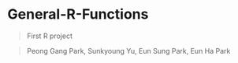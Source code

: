 # General-R-Functions

> First R project

> Peong Gang Park, Sunkyoung Yu, Eun Sung Park, Eun Ha Park
